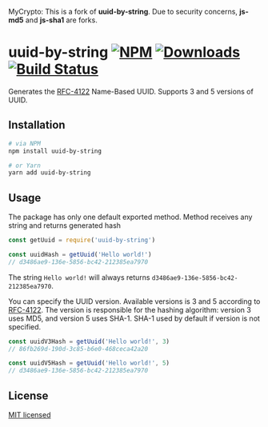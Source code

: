 MyCrypto: This is a fork of **uuid-by-string**.
Due to security concerns, **js-md5** and **js-sha1** are forks.

uuid-by-string
[![NPM](https://img.shields.io/npm/v/uuid-by-string.svg?style=flat-square&maxAge=3600)](https://www.npmjs.com/package/uuid-by-string)
[![Downloads](https://img.shields.io/npm/dw/uuid-by-string.svg?style=flat-square&maxAge=3600)](https://www.npmjs.com/package/uuid-by-string)
[![Build Status](https://img.shields.io/travis/danakt/uuid-by-string.svg?style=flat-square&maxAge=3600)](https://travis-ci.org/danakt/uuid-by-string)
=======================
Generates the [RFC-4122](https://tools.ietf.org/html/rfc4122#section-4.3) Name-Based UUID. Supports 3 and 5 versions of UUID.

## Installation

```bash
# via NPM
npm install uuid-by-string

# or Yarn
yarn add uuid-by-string
```

## Usage

The package has only one default exported method. Method receives any string and returns generated hash

```js
const getUuid = require('uuid-by-string')

const uuidHash = getUuid('Hello world!')
// d3486ae9-136e-5856-bc42-212385ea7970
```

The string `Hello world!` will always returns `d3486ae9-136e-5856-bc42-212385ea7970`.

You can specify the UUID version. Available versions is 3 and 5 according to [RFC-4122](https://tools.ietf.org/html/rfc4122#section-4.3). The version is responsible for the hashing algorithm: version 3 uses MD5, and version 5 uses SHA-1. SHA-1 used by default if version is not specified.

```js
const uuidV3Hash = getUuid('Hello world!', 3)
// 86fb269d-190d-3c85-b6e0-468ceca42a20

const uuidV5Hash = getUuid('Hello world!', 5)
// d3486ae9-136e-5856-bc42-212385ea7970
```

## License

[MIT licensed](LICENSE)
